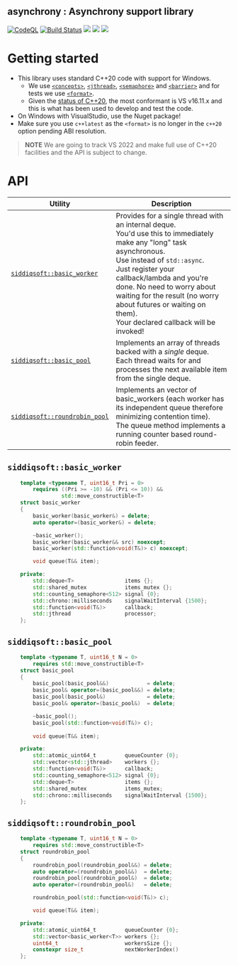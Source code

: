 asynchrony : Asynchrony support library
---------------------------------------

<!-- badges -->
[![CodeQL](https://github.com/SiddiqSoft/asynchrony-lib/actions/workflows/codeql-analysis.yml/badge.svg)](https://github.com/SiddiqSoft/asynchrony-lib/actions/workflows/codeql-analysis.yml)
[![Build Status](https://dev.azure.com/siddiqsoft/siddiqsoft/_apis/build/status/SiddiqSoft.asynchrony-lib?branchName=main)](https://dev.azure.com/siddiqsoft/siddiqsoft/_build/latest?definitionId=17&branchName=main)
![](https://img.shields.io/nuget/v/SiddiqSoft.asynchrony-lib)
![](https://img.shields.io/github/v/tag/SiddiqSoft/asynchrony-lib)
![](https://img.shields.io/azure-devops/tests/siddiqsoft/siddiqsoft/17)
<!--![](https://img.shields.io/azure-devops/coverage/siddiqsoft/siddiqsoft/17)-->
<!-- end badges -->

# Getting started

- This library uses standard C++20 code with support for Windows.
  - We use [`<concepts>`](https://en.cppreference.com/w/cpp/concepts), [`<jthread>`](https://en.cppreference.com/w/cpp/thread/jthread), [`<semaphore>`](https://en.cppreference.com/w/cpp/thread/counting_semaphore) and [`<barrier>`](https://en.cppreference.com/w/cpp/thread/barrier) and for tests we use [`<format>`](https://en.cppreference.com/w/cpp/header/format).
  - Given the [status of C++20](https://github.com/microsoft/STL/wiki/Changelog#vs-2019-1611), the most conformant is VS v16.11.x and this is what has been used to develop and test the code.
- On Windows with VisualStudio, use the Nuget package! 
- Make sure you use `c++latest` as the `<format>` is no longer in the `c++20` option pending ABI resolution.

> **NOTE**
> We are going to track VS 2022 and make full use of C++20 facilities and the API is subject to change.

# API

Utility | Description
--------|------------
[`siddiqsoft::basic_worker`](#siddiqsoftbasic_worker) | Provides for a single thread with an internal deque.<br/>You'd use this to immediately make any "long" task asynchronous.<br/>Use instead of `std::async`.<br/>Just register your callback/lambda and you're done. No need to worry about waiting for the result (no worry about futures or waiting on them).<br/>Your declared callback will be invoked!
[`siddiqsoft::basic_pool`](#siddiqsoftbasic_pool) | Implements an array of threads backed with a *single* deque. Each thread waits for and processes the next available item from the single deque.
[`siddiqsoft::roundrobin_pool`](#siddiqsoftroundrobin_pool) | Implements an vector of basic_workers (each worker has its independent queue therefore minimizing contention time).<br/>The queue method implements a running counter based round-robin feeder.

## `siddiqsoft::basic_worker`

```cpp
    template <typename T, uint16_t Pri = 0>
        requires ((Pri >= -10) && (Pri <= 10)) &&
                 std::move_constructible<T>
    struct basic_worker
    {
        basic_worker(basic_worker&) = delete;
        auto operator=(basic_worker&) = delete;

        ~basic_worker();
        basic_worker(basic_worker&& src) noexcept;
        basic_worker(std::function<void(T&)> c) noexcept;

        void queue(T&& item);

    private:
        std::deque<T>                items {};
        std::shared_mutex            items_mutex {};
        std::counting_semaphore<512> signal {0};
        std::chrono::milliseconds    signalWaitInterval {1500};
        std::function<void(T&)>      callback;
        std::jthread                 processor;
    };
```

## `siddiqsoft::basic_pool`

```cpp
    template <typename T, uint16_t N = 0>
        requires std::move_constructible<T>
    struct basic_pool
    {
        basic_pool(basic_pool&&)            = delete;
        basic_pool& operator=(basic_pool&&) = delete;
        basic_pool(basic_pool&)             = delete;
        basic_pool& operator=(basic_pool&)  = delete;

        ~basic_pool();
        basic_pool(std::function<void(T&)> c);
        
        void queue(T&& item);

    private:
        std::atomic_uint64_t         queueCounter {0};
        std::vector<std::jthread>    workers {};
        std::function<void(T&)>      callback;
        std::counting_semaphore<512> signal {0};
        std::deque<T>                items {};
        std::shared_mutex            items_mutex;
        std::chrono::milliseconds    signalWaitInterval {1500};
    };
```

## `siddiqsoft::roundrobin_pool`

```cpp
    template <typename T, uint16_t N = 0>
        requires std::move_constructible<T>
    struct roundrobin_pool
    {
        roundrobin_pool(roundrobin_pool&&) = delete;
        auto operator=(roundrobin_pool&&)  = delete;
        roundrobin_pool(roundrobin_pool&)  = delete;
        auto operator=(roundrobin_pool&)   = delete;

        roundrobin_pool(std::function<void(T&)> c);

        void queue(T&& item);

    private:
        std::atomic_uint64_t         queueCounter {0};
        std::vector<basic_worker<T>> workers {};
        uint64_t                     workersSize {};
        constexpr size_t             nextWorkerIndex()
    };
```
